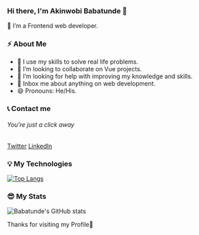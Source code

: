 ### Hi there, I'm Akinwobi Babatunde 👋
🔭 I’m a Frontend web developer.

### ⚡ About Me
- 💪 I use my skills to solve real life problems.
- 👯 I’m looking to collaborate on Vue projects.
- 🤔 I’m looking for help with improving my knowledge and skills.
- 💬 Inbox me about anything on web development.
- 😄 Pronouns: He/His.

### 📞 Contact me
###### You're just a click away
  [Twitter](https://twitter.com/BabzTech?t=CEGTG20tavLWBk2OofKTg&s=09) [LinkedIn](https://www.linkedin.com/in/babatunde-hezekiah-9976b5195)
### 💡 My Technologies
[![Top Langs](https://github-readme-stats.vercel.app/api/top-langs/?username=BabzT&layout=compact)](https://github.com/anuraghazra/github-readme-stats)

### 😎 My Stats
![Babatunde's GitHub stats](https://github-readme-stats.vercel.app/api?username=BabzT&show_icons=true&theme=radical)

Thanks for visiting my Profile🤗

